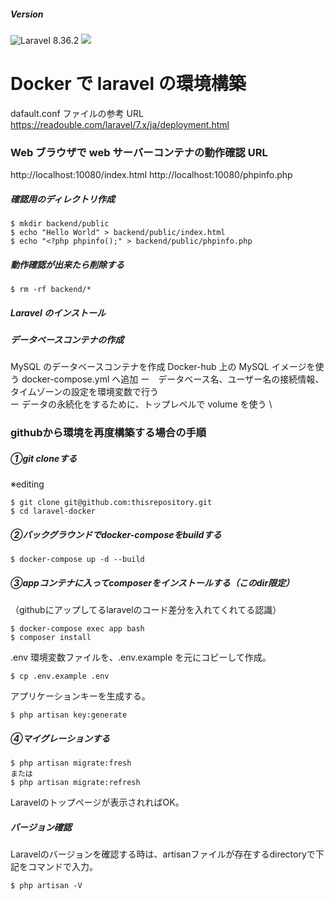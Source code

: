 ##### Version

![Laravel 8.36.2](https://img.shields.io/badge/Laravel-8.x-red)
<img src="https://img.shields.io/badge/-Docker-EEE.svg?logo=docker&style=flat">

# Docker で laravel の環境構築


dafault.conf ファイルの参考 URL
https://readouble.com/laravel/7.x/ja/deployment.html

### Web ブラウザで web サーバーコンテナの動作確認 URL

http://localhost:10080/index.html
http://localhost:10080/phpinfo.php

##### 確認用のディレクトリ作成

```
$ mkdir backend/public
$ echo "Hello World" > backend/public/index.html
$ echo "<?php phpinfo();" > backend/public/phpinfo.php

```

##### 動作確認が出来たら削除する

```
$ rm -rf backend/*

```

##### Laravel のインストール

##### データベースコンテナの作成

MySQL のデータベースコンテナを作成
Docker-hub 上の MySQL イメージを使う
docker-compose.yml へ追加
ー　データベース名、ユーザー名の接続情報、タイムゾーンの設定を環境変数で行う \
ー データの永続化をするために、トップレベルで volume を使う \

### githubから環境を再度構築する場合の手順

##### ①git cloneする

※editing
```
$ git clone git@github.com:thisrepository.git
$ cd laravel-docker
```


##### ②バックグラウンドでdocker-composeをbuildする

```
$ docker-compose up -d --build
```



##### ③appコンテナに入ってcomposerをインストールする（このdir限定）
（githubにアップしてるlaravelのコード差分を入れてくれてる認識）

```
$ docker-compose exec app bash
$ composer install
```

.env 環境変数ファイルを、.env.example を元にコピーして作成。

```
$ cp .env.example .env
```

アプリケーションキーを生成する。

```
$ php artisan key:generate
```


##### ④マイグレーションする

```
$ php artisan migrate:fresh
または
$ php artisan migrate:refresh
```

Laravelのトップページが表示されればOK。


##### バージョン確認

Laravelのバージョンを確認する時は、artisanファイルが存在するdirectoryで下記をコマンドで入力。

```
$ php artisan -V
```

